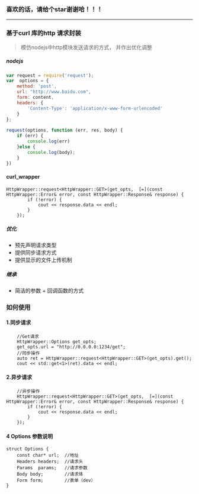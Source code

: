 ### 喜欢的话，请给个star谢谢哈！！！
---
### 基于curl 库的http 请求封装
> 模仿nodejs中http模块发送请求的方式， 并作出优化调整

##### nodejs
```javascript
var request = require('request');
var  options = {
    method: 'post',
    url: "http://www.baidu.com",
    form: content,
    headers: {
        'Content-Type': 'application/x-www-form-urlencoded'
    }
};
          
request(options, function (err, res, body) {
    if (err) {
        console.log(err)
    }else {
        console.log(body);
    }
})
```

#### curl_wrapper
```
HttpWrapper::request<HttpWrapper::GET>(get_opts,  [=](const HttpWrapper::Error& error, const HttpWrapper::Response& response) {
        if (!error) {
            cout << response.data << endl;
        }
    });
```
##### 优化
- 预先声明请求类型
- 提供同步请求方式
- 提供显示的文件上传机制
##### 继承
- 简洁的参数 + 回调函数的方式

### 如何使用
#### 1.同步请求
```
    //Get请求
    HttpWrapper::Options get_opts;
    get_opts.url = "http://0.0.0.0:1234/get";
    //同步操作
    auto ret = HttpWrapper::request<HttpWrapper::GET>(get_opts).get();
    cout << std::get<1>(ret).data << endl;
```

#### 2.异步请求
```
    //异步操作
    HttpWrapper::request<HttpWrapper::GET>(get_opts,  [=](const HttpWrapper::Error& error, const HttpWrapper::Response& response) {
        if (!error) {
            cout << response.data << endl;
        }
    });
```

#### 4 Options 参数说明
```
struct Options {
    const char* url;  //地址
    Headers headers;  //请求头
    Params  params;   //请求参数
    Body body;        //请求体
    Form form;        //表单（dev）
}
```
